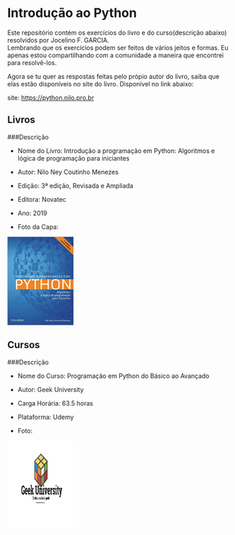 ﻿# Introdução ao Python
 
 Este repositório contém os exercícios do livro e do curso(descrição abaixo) resolvidos por Jocelino F. GARCIA.  
 Lembrando que os exercícios podem ser feitos de vários jeitos e formas. Eu apenas estou compartilhando com
  a comunidade a maneira que encontrei para resolvê-los.

Agora se tu quer as respostas feitas pelo própio autor do livro, saiba que elas estão disponíveis no site do livro. Disponível no link abaixo:
 
 site: https://python.nilo.pro.br
## Livros 
###Descrição

- Nome do Livro: Introdução a programação em Python: Algoritmos e lógica de programação para iniciantes

- Autor: Nilo Ney Coutinho Menezes

- Edição: 3ª edição, Revisada e Ampliada

- Editora: Novatec

- Ano: 2019

- Foto da Capa: 

<img src="foto/livro.jpg" width="150" height="200">

## Cursos
###Descrição 

- Nome do Curso: Programação em Python do Básico ao Avançado

- Autor: Geek University

- Carga Horária: 63.5 horas

- Plataforma: Udemy

- Foto: 

<img src="foto/Geek.jpg" width="150" height="200"> 